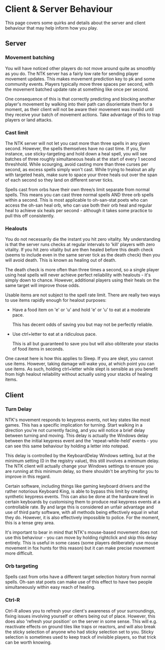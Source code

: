 # Client & Server Behaviour

This page covers some quirks and details about the server and client behaviour that may help inform how you play.

## Server

### Movement batching

You will have noticed other players do not move around quite as smoothly as you do. The NTK server has a fairly low rate for sending player movement updates. This makes movement prediction key to pk and some community events. Players typically move three spaces per second, with the movement batched update rate at something like once per second.

One consequence of this is that correctly predicting and blocking another player's movement by walking into their path can disorientate them for a moment, as their client will not be aware their movement was invalid until they receive your batch of movement actions. Take advantage of this to trap players or land attacks.

### Cast limit

The NTK server will not let you cast more than three spells in any given second. However, the spells themselves have no cast time. If you, for instance, use sticky-targeting and hold down a heal spell, you will see batches of three roughly simultaneous heals at the start of every 1 second threshhold. While scourging, avoid casting more than three curses per second, as excess spells simply won't cast. While trying to healout an ally with targeted heals, make sure to space your three heals out over the span of each second so they land on different server ticks.

Spells cast from orbs have their own three/s limit separate from normal spells. This means you can cast three normal spells AND three orb spells within a second. This is most applicable to oh-san-stat poets who can access the oh-san heal orb, who can use both their orb heal and regular heal to achieve six heals per second - although it takes some practice to pull this off consistently.

### Healouts

You do not necessarily die the instant you hit zero vitality. My understanding is that the server runs checks at regular intervals to 'kill' players with zero vitality. If you hit zero vitality but are then healed before this death check (seems to include even in the same server tick as the death check) then you will avoid death. This is known as healing out of death.

The death check is more often than three times a second, so a single player using heal spells will never achieve perfect reliability with healouts - it's simply down to chance. However, additional players using their heals on the same target will improve those odds.

Usable items are not subject to the spell rate limit. There are really two ways to use items rapidly enough for healout purposes:

- Have a food item on 'e' or 'u' and hold 'e' or 'u' to eat at a moderate pace.

  This has decent odds of saving you but may not be perfectly reliable.

- Use ctrl+letter to eat at a ridiculous pace.

  This is all but guaranteed to save you but will also obliterate your stacks of food items in seconds.

One caveat here is how this applies to Sleep. If you are slept, you cannot use items. However, taking damage will wake you, at which point you can use items. As such, holding ctrl+letter while slept is sensible as you benefit from high healout reliability without actually using your stacks of healing items.

## Client

### Turn Delay

NTK's movement responds to keypress events, not key states like most games. This has a specific implication for turning. Start walking in a direction you're not currently facing, and you will notice a brief delay between turning and moving. This delay is actually the Windows delay between the initial keypress event and the 'repeat-while-held' events - you can see this same behaviour by holding a letter into notepad.

This delay is controlled by the KeyboardDelay Windows setting, but at the minimum setting (0 in the registry value), this still involves a minimum delay. The NTK client will actually change your Windows settings to ensure you are running at this minimum delay, so there shouldn't be anything for you to improve in this regard.

Certain software, including things like gaming keyboard drivers and the rather notorious Keyboard King, is able to bypass this limit by creating synthetic keypress events. This can also be done at the hardware level in certain keyboards by customising them to produce real keypress events at a controllable rate. By and large this is considered an unfair advantage and use of third party software, with all methods being effectively equal in what they do. However, it is also effectively impossible to police. For the moment, this is a tense grey area.

It's important to bear in mind that NTK's mouse-based movement does not use this behaviour - you can move by holding rightclick and skip this delay entirely. This is useful in some cases (some players deliberately use mouse movement in fox hunts for this reason) but it can make precise movement more difficult.

### Orb targeting

Spells cast from orbs have a different target selection history from normal spells. Oh-san stat poets can make use of this effect to have two people simultaneously within easy reach of healing.

### Ctrl-R

Ctrl-R allows you to refresh your client's awareness of your surroundings, fixing issues involving yourself or others being out of place. However, this does also 'refresh your position' on the server in some sense. This will e.g. reactivate effects on ground tiles like traps or reactors, and will also break the sticky selection of anyone who had sticky selection set to you. Sticky selection is sometimes used to keep track of invisible players, so that trick can be worth knowing.

